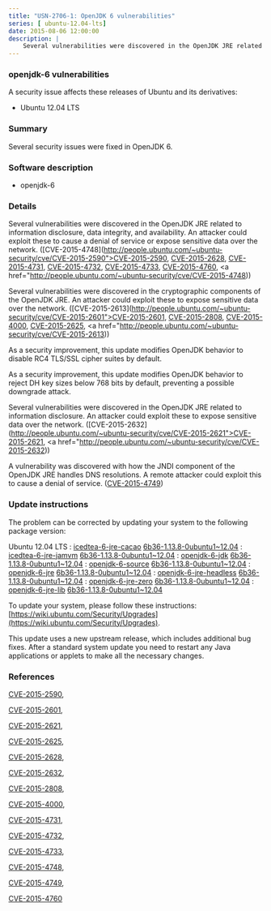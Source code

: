 ```yaml
---
title: "USN-2706-1: OpenJDK 6 vulnerabilities"
series: [ ubuntu-12.04-lts]
date: 2015-08-06 12:00:00
description: |
    Several vulnerabilities were discovered in the OpenJDK JRE related to information disclosure, data integrity, and availability. An attacker could exploit these to cause a denial of service or expose sensitive data over the network. ([CVE-2015-4748](http://people.ubuntu.com/~ubuntu-security/cve/CVE-2015-2590">CVE-2015-2590</a>, <a href="http://people.ubuntu.com/~ubuntu-security/cve/CVE-2015-2628">CVE-2015-2628</a>, <a href="http://people.ubuntu.com/~ubuntu-security/cve/CVE-2015-4731">CVE-2015-4731</a>, <a href="http://people.ubuntu.com/~ubuntu-security/cve/CVE-2015-4732">CVE-2015-4732</a>, <a href="http://people.ubuntu.com/~ubuntu-security/cve/CVE-2015-4733">CVE-2015-4733</a>, <a href="http://people.ubuntu.com/~ubuntu-security/cve/CVE-2015-4760">CVE-2015-4760</a>, <a href="http://people.ubuntu.com/~ubuntu-security/cve/CVE-2015-4748))
--- 
```

 
 


### openjdk-6 vulnerabilities

A security issue affects these releases of Ubuntu and its derivatives:

* Ubuntu 12.04 LTS

### Summary

Several security issues were fixed in OpenJDK 6. 

### Software description

* openjdk-6 

### Details

Several vulnerabilities were discovered in the OpenJDK JRE related to information disclosure, data integrity, and availability. An attacker could exploit these to cause a denial of service or expose sensitive data over the network. ([CVE-2015-4748](http://people.ubuntu.com/~ubuntu-security/cve/CVE-2015-2590">CVE-2015-2590</a>, <a href="http://people.ubuntu.com/~ubuntu-security/cve/CVE-2015-2628">CVE-2015-2628</a>, <a href="http://people.ubuntu.com/~ubuntu-security/cve/CVE-2015-4731">CVE-2015-4731</a>, <a href="http://people.ubuntu.com/~ubuntu-security/cve/CVE-2015-4732">CVE-2015-4732</a>, <a href="http://people.ubuntu.com/~ubuntu-security/cve/CVE-2015-4733">CVE-2015-4733</a>, <a href="http://people.ubuntu.com/~ubuntu-security/cve/CVE-2015-4760">CVE-2015-4760</a>, <a href="http://people.ubuntu.com/~ubuntu-security/cve/CVE-2015-4748))

Several vulnerabilities were discovered in the cryptographic components of the OpenJDK JRE. An attacker could exploit these to expose sensitive data over the network. ([CVE-2015-2613](http://people.ubuntu.com/~ubuntu-security/cve/CVE-2015-2601">CVE-2015-2601</a>, <a href="http://people.ubuntu.com/~ubuntu-security/cve/CVE-2015-2808">CVE-2015-2808</a>, <a href="http://people.ubuntu.com/~ubuntu-security/cve/CVE-2015-4000">CVE-2015-4000</a>, <a href="http://people.ubuntu.com/~ubuntu-security/cve/CVE-2015-2625">CVE-2015-2625</a>, <a href="http://people.ubuntu.com/~ubuntu-security/cve/CVE-2015-2613))

As a security improvement, this update modifies OpenJDK behavior to disable RC4 TLS/SSL cipher suites by default.

As a security improvement, this update modifies OpenJDK behavior to reject DH key sizes below 768 bits by default, preventing a possible downgrade attack.

Several vulnerabilities were discovered in the OpenJDK JRE related to information disclosure. An attacker could exploit these to expose sensitive data over the network. ([CVE-2015-2632](http://people.ubuntu.com/~ubuntu-security/cve/CVE-2015-2621">CVE-2015-2621</a>, <a href="http://people.ubuntu.com/~ubuntu-security/cve/CVE-2015-2632))

A vulnerability was discovered with how the JNDI component of the OpenJDK JRE handles DNS resolutions. A remote attacker could exploit this to cause a denial of service. ([CVE-2015-4749](http://people.ubuntu.com/~ubuntu-security/cve/CVE-2015-4749)) 

### Update instructions

The problem can be corrected by updating your system to the following package version:

Ubuntu 12.04 LTS
 : [icedtea-6-jre-cacao](https://launchpad.net/ubuntu/+source/openjdk-6) <span> [6b36-1.13.8-0ubuntu1~12.04](https://launchpad.net/ubuntu/+source/openjdk-6/6b36-1.13.8-0ubuntu1~12.04) </span> 
 : [icedtea-6-jre-jamvm](https://launchpad.net/ubuntu/+source/openjdk-6) <span> [6b36-1.13.8-0ubuntu1~12.04](https://launchpad.net/ubuntu/+source/openjdk-6/6b36-1.13.8-0ubuntu1~12.04) </span> 
 : [openjdk-6-jdk](https://launchpad.net/ubuntu/+source/openjdk-6) <span> [6b36-1.13.8-0ubuntu1~12.04](https://launchpad.net/ubuntu/+source/openjdk-6/6b36-1.13.8-0ubuntu1~12.04) </span> 
 : [openjdk-6-source](https://launchpad.net/ubuntu/+source/openjdk-6) <span> [6b36-1.13.8-0ubuntu1~12.04](https://launchpad.net/ubuntu/+source/openjdk-6/6b36-1.13.8-0ubuntu1~12.04) </span> 
 : [openjdk-6-jre](https://launchpad.net/ubuntu/+source/openjdk-6) <span> [6b36-1.13.8-0ubuntu1~12.04](https://launchpad.net/ubuntu/+source/openjdk-6/6b36-1.13.8-0ubuntu1~12.04) </span> 
 : [openjdk-6-jre-headless](https://launchpad.net/ubuntu/+source/openjdk-6) <span> [6b36-1.13.8-0ubuntu1~12.04](https://launchpad.net/ubuntu/+source/openjdk-6/6b36-1.13.8-0ubuntu1~12.04) </span> 
 : [openjdk-6-jre-zero](https://launchpad.net/ubuntu/+source/openjdk-6) <span> [6b36-1.13.8-0ubuntu1~12.04](https://launchpad.net/ubuntu/+source/openjdk-6/6b36-1.13.8-0ubuntu1~12.04) </span> 
 : [openjdk-6-jre-lib](https://launchpad.net/ubuntu/+source/openjdk-6) <span> [6b36-1.13.8-0ubuntu1~12.04](https://launchpad.net/ubuntu/+source/openjdk-6/6b36-1.13.8-0ubuntu1~12.04) </span> 

To update your system, please follow these instructions: [https://wiki.ubuntu.com/Security/Upgrades](https://wiki.ubuntu.com/Security/Upgrades).

This update uses a new upstream release, which includes additional bug fixes. After a standard system update you need to restart any Java applications or applets to make all the necessary changes. 

### References

 
 [CVE-2015-2590](http://people.ubuntu.com/~ubuntu-security/cve/CVE-2015-2590), 

 [CVE-2015-2601](http://people.ubuntu.com/~ubuntu-security/cve/CVE-2015-2601), 

 [CVE-2015-2621](http://people.ubuntu.com/~ubuntu-security/cve/CVE-2015-2621), 

 [CVE-2015-2625](http://people.ubuntu.com/~ubuntu-security/cve/CVE-2015-2625), 

 [CVE-2015-2628](http://people.ubuntu.com/~ubuntu-security/cve/CVE-2015-2628), 

 [CVE-2015-2632](http://people.ubuntu.com/~ubuntu-security/cve/CVE-2015-2632), 

 [CVE-2015-2808](http://people.ubuntu.com/~ubuntu-security/cve/CVE-2015-2808), 

 [CVE-2015-4000](http://people.ubuntu.com/~ubuntu-security/cve/CVE-2015-4000), 

 [CVE-2015-4731](http://people.ubuntu.com/~ubuntu-security/cve/CVE-2015-4731), 

 [CVE-2015-4732](http://people.ubuntu.com/~ubuntu-security/cve/CVE-2015-4732), 

 [CVE-2015-4733](http://people.ubuntu.com/~ubuntu-security/cve/CVE-2015-4733), 

 [CVE-2015-4748](http://people.ubuntu.com/~ubuntu-security/cve/CVE-2015-4748), 

 [CVE-2015-4749](http://people.ubuntu.com/~ubuntu-security/cve/CVE-2015-4749), 

 [CVE-2015-4760](http://people.ubuntu.com/~ubuntu-security/cve/CVE-2015-4760)
 

